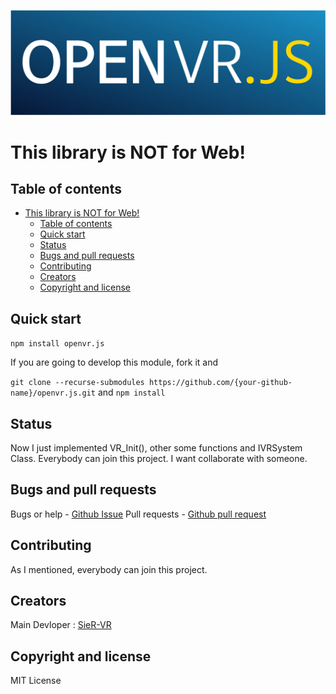 <p align="center">
    <a>
        <img src="https://raw.githubusercontent.com/SieR-VR/openvr.js/master/logo/openvr.js.png" width=600>
    </a>
</p>

# This library is NOT for Web!

## Table of contents
- [This library is NOT for Web!](#this-library-is-not-for-web)
  - [Table of contents](#table-of-contents)
  - [Quick start](#quick-start)
  - [Status](#status)
  - [Bugs and pull requests](#bugs-and-pull-requests)
  - [Contributing](#contributing)
  - [Creators](#creators)
  - [Copyright and license](#copyright-and-license)

## Quick start

`npm install openvr.js`

If you are going to develop this module, fork it and

`git clone --recurse-submodules https://github.com/{your-github-name}/openvr.js.git`
and
`npm install`

## Status

Now I just implemented VR_Init(), other some functions and IVRSystem Class.
Everybody can join this project. I want collaborate with someone.

## Bugs and pull requests

Bugs or help - [Github Issue](https://github.com/SieR-VR/OpenVR.js/issues)
Pull requests - [Github pull request](https://github.com/SieR-VR/openvr.js/pulls)

## Contributing

As I mentioned, everybody can join this project.

## Creators

Main Devloper : [SieR-VR](https://github.com/SieR-VR)

## Copyright and license

MIT License